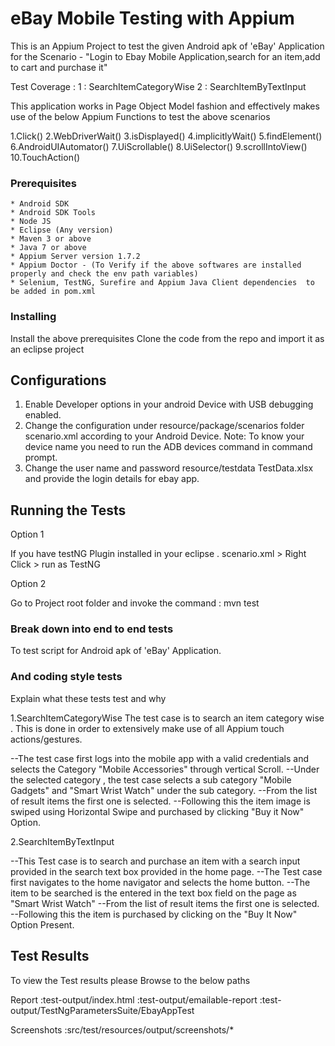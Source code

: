 # eBay Mobile Testing with Appium

This is an Appium Project to test the given Android apk of 'eBay' Application for the Scenario - "Login to Ebay Mobile Application,search
for an item,add to cart and purchase it"

Test Coverage :
1 : SearchItemCategoryWise
2 : SearchItemByTextInput

This application works in Page Object Model fashion  and effectively makes use of the below Appium Functions to test the above scenarios

1.Click()
2.WebDriverWait()
3.isDisplayed()
4.implicitlyWait()
5.findElement()
6.AndroidUIAutomator()
7.UiScrollable()
8.UiSelector()
9.scrollIntoView()
10.TouchAction()


### Prerequisites

	* Android SDK
	* Android SDK Tools
	* Node JS
	* Eclipse (Any version)
	* Maven 3 or above
	* Java 7 or above
	* Appium Server version 1.7.2
	* Appium Doctor - (To Verify if the above softwares are installed properly and check the env path variables)
	* Selenium, TestNG, Surefire and Appium Java Client dependencies  to be added in pom.xml

### Installing

Install the above prerequisites
Clone the code from the repo and import it as an eclipse project

## Configurations

1. Enable Developer options in your android Device with USB debugging enabled.
2. Change the configuration under resource/package/scenarios folder scenario.xml according to your Android Device.
Note: To know your device name you need to run the ADB devices command in command prompt.
3. Change the user name and password  resource/testdata TestData.xlsx and provide the login details for ebay app.

## Running the Tests

Option 1

If you have testNG Plugin installed in your eclipse . scenario.xml > Right Click > run as TestNG

Option 2

Go to Project root folder and invoke the command : mvn test

### Break down into end to end tests

To  test script for Android apk of 'eBay' Application.

### And coding style tests

Explain what these tests test and why

1.SearchItemCategoryWise
The test case is to search an item category wise .
This is done in order to extensively make use of all Appium touch actions/gestures.

--The test case first logs into the mobile app with a valid credentials and selects the Category "Mobile Accessories" through vertical Scroll.
--Under the selected category , the test case selects a sub category "Mobile Gadgets" and "Smart Wrist Watch" under the sub category.
--From the list of result items the first one is selected.
--Following this the item image is swiped using Horizontal Swipe and purchased by clicking "Buy it Now" Option.


2.SearchItemByTextInput

--This Test case is to search and purchase an item with a search input provided in the search text box provided in the home page.
--The Test case first navigates to the home navigator and selects the home button.
--The item to be searched is the entered in the text box field on the page as "Smart Wrist Watch"
--From the list of result items the first one is selected.
--Following this the item is purchased by clicking on the "Buy It Now" Option Present.



## Test Results

To view the Test results please Browse to the below paths

Report 		:test-output/index.html
			:test-output/emailable-report
			:test-output/TestNgParametersSuite/EbayAppTest

Screenshots :src/test/resources/output/screenshots/*





